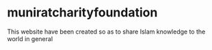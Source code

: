 # muniratcharityfoundation
This website have been created so as to share Islam knowledge to the world in general
